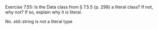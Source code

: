 Exercise 7.55: Is the Data class from § 7.5.5 (p. 298) a literal class? If
not, why not? If so, explain why it is literal.

No. std::string is not a literal type

